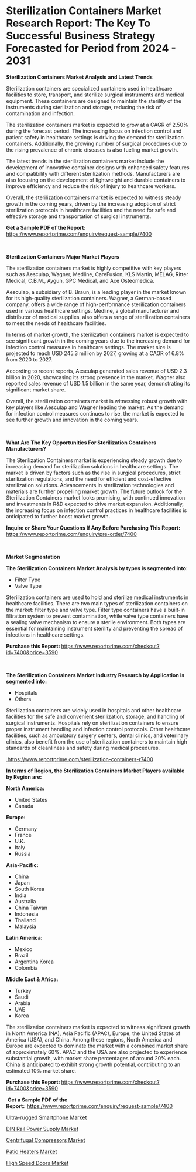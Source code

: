 <p><h1>Sterilization Containers Market Research Report: The Key To Successful Business Strategy Forecasted for Period from 2024 - 2031</h1></p><p><strong>Sterilization Containers Market Analysis and Latest Trends</strong></p>
<p><p>Sterilization containers are specialized containers used in healthcare facilities to store, transport, and sterilize surgical instruments and medical equipment. These containers are designed to maintain the sterility of the instruments during sterilization and storage, reducing the risk of contamination and infection.</p><p>The sterilization containers market is expected to grow at a CAGR of 2.50% during the forecast period. The increasing focus on infection control and patient safety in healthcare settings is driving the demand for sterilization containers. Additionally, the growing number of surgical procedures due to the rising prevalence of chronic diseases is also fueling market growth.</p><p>The latest trends in the sterilization containers market include the development of innovative container designs with enhanced safety features and compatibility with different sterilization methods. Manufacturers are also focusing on the development of lightweight and durable containers to improve efficiency and reduce the risk of injury to healthcare workers.</p><p>Overall, the sterilization containers market is expected to witness steady growth in the coming years, driven by the increasing adoption of strict sterilization protocols in healthcare facilities and the need for safe and effective storage and transportation of surgical instruments.</p></p>
<p><strong>Get a Sample PDF of the Report:&nbsp;</strong> <a href="https://www.reportprime.com/enquiry/request-sample/7400">https://www.reportprime.com/enquiry/request-sample/7400</a></p>
<p>&nbsp;</p>
<p><strong>Sterilization Containers Major Market Players</strong></p>
<p><p>The sterilization containers market is highly competitive with key players such as Aesculap, Wagner, Medline, CareFusion, KLS Martin, MELAG, Ritter Medical, C.B.M., Aygun, GPC Medical, and Ace Osteomedica. </p><p>Aesculap, a subsidiary of B. Braun, is a leading player in the market known for its high-quality sterilization containers. Wagner, a German-based company, offers a wide range of high-performance sterilization containers used in various healthcare settings. Medline, a global manufacturer and distributor of medical supplies, also offers a range of sterilization containers to meet the needs of healthcare facilities.</p><p>In terms of market growth, the sterilization containers market is expected to see significant growth in the coming years due to the increasing demand for infection control measures in healthcare settings. The market size is projected to reach USD 245.3 million by 2027, growing at a CAGR of 6.8% from 2020 to 2027.</p><p>According to recent reports, Aesculap generated sales revenue of USD 2.3 billion in 2020, showcasing its strong presence in the market. Wagner also reported sales revenue of USD 1.5 billion in the same year, demonstrating its significant market share.</p><p>Overall, the sterilization containers market is witnessing robust growth with key players like Aesculap and Wagner leading the market. As the demand for infection control measures continues to rise, the market is expected to see further growth and innovation in the coming years.</p></p>
<p>&nbsp;</p>
<p><strong>What Are The Key Opportunities For Sterilization Containers Manufacturers?</strong></p>
<p><p>The Sterilization Containers market is experiencing steady growth due to increasing demand for sterilization solutions in healthcare settings. The market is driven by factors such as the rise in surgical procedures, strict sterilization regulations, and the need for efficient and cost-effective sterilization solutions. Advancements in sterilization technologies and materials are further propelling market growth. The future outlook for the Sterilization Containers market looks promising, with continued innovation and investments in R&D expected to drive market expansion. Additionally, the increasing focus on infection control practices in healthcare facilities is anticipated to further boost market growth.</p></p>
<p><strong>Inquire or Share Your Questions If Any Before Purchasing This Report:</strong> <a href="https://www.reportprime.com/enquiry/pre-order/7400">https://www.reportprime.com/enquiry/pre-order/7400</a></p>
<p>&nbsp;</p>
<p><strong>Market Segmentation</strong></p>
<p><strong>The Sterilization Containers Market Analysis by types is segmented into:</strong></p>
<p><ul><li>Filter Type</li><li>Valve Type</li></ul></p>
<p><p>Sterilization containers are used to hold and sterilize medical instruments in healthcare facilities. There are two main types of sterilization containers on the market: filter type and valve type. Filter type containers have a built-in filtration system to prevent contamination, while valve type containers have a sealing valve mechanism to ensure a sterile environment. Both types are essential for maintaining instrument sterility and preventing the spread of infections in healthcare settings.</p></p>
<p><strong>Purchase this Report:&nbsp;</strong><a href="https://www.reportprime.com/checkout?id=7400&price=3590">https://www.reportprime.com/checkout?id=7400&price=3590</a></p>
<p>&nbsp;</p>
<p><strong>The Sterilization Containers Market Industry Research by Application is segmented into:</strong></p>
<p><ul><li>Hospitals</li><li>Others</li></ul></p>
<p><p>Sterilization containers are widely used in hospitals and other healthcare facilities for the safe and convenient sterilization, storage, and handling of surgical instruments. Hospitals rely on sterilization containers to ensure proper instrument handling and infection control protocols. Other healthcare facilities, such as ambulatory surgery centers, dental clinics, and veterinary clinics, also benefit from the use of sterilization containers to maintain high standards of cleanliness and safety during medical procedures.</p></p>
<p><a href="https://www.reportprime.com/sterilization-containers-r7400">&nbsp;https://www.reportprime.com/sterilization-containers-r7400</a></p>
<p><strong>In terms of Region, the Sterilization Containers Market Players available by Region are:</strong></p>
<p>
    <p> <strong> North America: </strong>
        <ul>
            <li>United States</li>
            <li>Canada</li>
        </ul>
        </p> 
    <p> <strong> Europe: </strong>
        <ul>
            <li>Germany</li>
            <li>France</li>
            <li>U.K.</li>
            <li>Italy</li>
            <li>Russia</li>
        </ul>
        </p> 
    <p> <strong> Asia-Pacific: </strong>
        <ul>
            <li>China</li>
            <li>Japan</li>
            <li>South Korea</li>
            <li>India</li>
            <li>Australia</li>
            <li>China Taiwan</li>
            <li>Indonesia</li>
            <li>Thailand</li>
            <li>Malaysia</li>
        </ul>
        </p> 
    <p> <strong> Latin America: </strong>
        <ul>
            <li>Mexico</li>
            <li>Brazil</li>
            <li>Argentina Korea</li>
            <li>Colombia</li>
        </ul>
        </p> 
    <p> <strong> Middle East & Africa: </strong>
        <ul>
            <li>Turkey</li>
            <li>Saudi</li>
            <li>Arabia</li>
            <li>UAE</li>
            <li>Korea</li>
        </ul>
    </p>
    </p>
<p><p>The sterilization containers market is expected to witness significant growth in North America (NA), Asia Pacific (APAC), Europe, the United States of America (USA), and China. Among these regions, North America and Europe are expected to dominate the market with a combined market share of approximately 60%. APAC and the USA are also projected to experience substantial growth, with market share percentages of around 20% each. China is anticipated to exhibit strong growth potential, contributing to an estimated 10% market share.</p></p>
<p><strong>Purchase this Report: </strong><a href="https://www.reportprime.com/checkout?id=7400&price=3590">https://www.reportprime.com/checkout?id=7400&price=3590</a></p>
<p>&nbsp;<strong>Get a Sample PDF of the Report:&nbsp;&nbsp;</strong><a href="https://www.reportprime.com/enquiry/request-sample/7400">https://www.reportprime.com/enquiry/request-sample/7400</a></p>
<p><strong></strong></p>
<p><p><a href="https://issuu.com/reportprime-2/docs/ultra-rugged-smartphone-market-size_42e058fdcd33e7">Ultra-rugged Smartphone Market</a></p><p><a href="https://github.com/cobainhalbaru1/Market-Research-Report-List-1/blob/main/din-rail-power-supply-market.md">DIN Rail Power Supply Market</a></p><p><a href="https://github.com/carolinehamilton5656/Market-Research-Report-List-1/blob/main/centrifugal-compressors-market.md">Centrifugal Compressors Market</a></p><p><a href="https://github.com/adriannay56456/Market-Research-Report-List-1/blob/main/patio-heaters-market.md">Patio Heaters Market</a></p><p><a href="https://github.com/edaunhshhs/Market-Research-Report-List-1/blob/main/high-speed-doors-market.md">High Speed Doors Market</a></p></p>